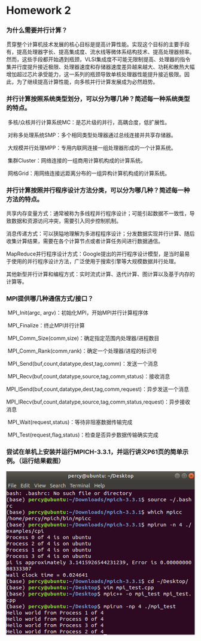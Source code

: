 # Homework 2

### 为什么需要并行计算？

​       贯穿整个计算机技术发展的核心目标是提高计算性能。实现这个目标的主要手段有，提高处理器字长、提高集成度、流水线等微体系结构技术、提高处理器频率。然而，这些手段都开始遇到瓶颈，VLSI集成度不可能无限制提高、处理器的指令集并行度提升接近极限、处理器速度和存储器速度差异越来越大、功耗和散热大幅增加超过芯片承受能力，这一系列的瓶颈导致单核处理器性能提升接近极限。因此，为了继续提高计算性能，向多核并行计算发展成为必然趋势。

### 并行计算按照系统类型划分，可以分为哪几种？简述每一种系统类型的特点。

​       多核/众核并行计算系统MC：是芯片级的并行，高耦合度，低扩展性。

​       对称多处理系统SMP：多个相同类型处理器通过总线连接并共享存储器。

​       大规模并行处理MPP：专用内联网连接一组处理器形成的一个计算系统。

​       集群Cluster：网络连接的一组商用计算机构成的计算系统。

​       网格Grid：用网络连接远距离分布的一组异构计算机构成的计算系统。

### 并行计算按照并行程序设计方法分类，可以分为哪几种？简述每一种方法的特点。

​       共享内存变量方式：通常被称为多线程并行程序设计；可能引起数据不一致性，导致数据和资源访问冲突，需要引入同步控制机制。

​       消息传递方式：可以狭隘地理解为多进程程序设计；分发数据实现并行计算、随后收集计算结果，需要在各个计算节点或者计算任务间进行数据通信。

​       MapReduce并行程序设计方式：Google提出的并行程序设计模型，是当时最易于使用的并行程序设计方法，广泛使用于搜索引擎等大规模数据并行处理。

​       其他新型并行计算和编程方式：实时流式计算、迭代计算、图计算以及基于内存的计算等。

### MPI提供哪几种通信方式/接口？

​       MPI_Init(argc, argv)：初始化MPI，开始MPI并行计算程序体

​       MPI_Finalize：终止MPI并行计算

​       MPI_Comm_Size(comm,size)：确定指定范围内处理器/进程数目

​       MPI_Comm_Rank(comm,rank)：确定一个处理器/进程的标识号

​       MPI_Send(buf,count,datatype,dest,tag,comm)：发送一个消息

​       MPI_Recv(buf,count,datatype,source,tag,comm,status)：接收消息

​       MPI_ISend(buf,count,datatype,dest,tag,comm,request)：异步发送一个消息

​       MPI_IRecv(buf,count,datatype,source,tag,comm,status,request)：异步接收消息

​       MPI_Wait(request,status)：等待非阻塞数据传输完成

​       MPI_Test(request,flag,status)：检查是否异步数据传输确实完成

 

 

### 尝试在单机上安装并运行MPICH-3.3.1，并运行讲义P61页的简单示例。（运行结果截图）

<left>
    <img src="images\H2-01.png"
</left>

